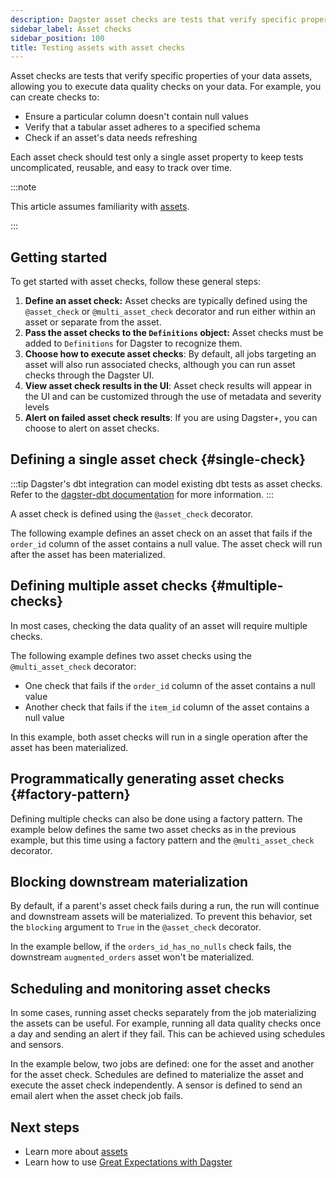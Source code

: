 ```yaml
---
description: Dagster asset checks are tests that verify specific properties of your data assets, allowing you to execute data quality checks on your data.
sidebar_label: Asset checks
sidebar_position: 100
title: Testing assets with asset checks
---
```


Asset checks are tests that verify specific properties of your data assets, allowing you to execute data quality checks on your data. For example, you can create checks to:

- Ensure a particular column doesn't contain null values
- Verify that a tabular asset adheres to a specified schema
- Check if an asset's data needs refreshing

Each asset check should test only a single asset property to keep tests uncomplicated, reusable, and easy to track over time.

:::note

This article assumes familiarity with [assets](/guides/build/assets/).

:::

## Getting started

To get started with asset checks, follow these general steps:

1. **Define an asset check:** Asset checks are typically defined using the `@asset_check` or `@multi_asset_check` decorator and run either within an asset or separate from the asset.
2. **Pass the asset checks to the `Definitions` object:** Asset checks must be added to `Definitions` for Dagster to recognize them.
3. **Choose how to execute asset checks**: By default, all jobs targeting an asset will also run associated checks, although you can run asset checks through the Dagster UI.
4. **View asset check results in the UI**: Asset check results will appear in the UI and can be customized through the use of metadata and severity levels
5. **Alert on failed asset check results**: If you are using Dagster+, you can choose to alert on asset checks.

## Defining a single asset check \{#single-check}

:::tip
Dagster's dbt integration can model existing dbt tests as asset checks. Refer to the [dagster-dbt documentation](/integrations/libraries/dbt) for more information.
:::

A asset check is defined using the `@asset_check` decorator.

The following example defines an asset check on an asset that fails if the `order_id` column of the asset contains a null value. The asset check will run after the asset has been materialized.

<CodeExample
  path="docs_snippets/docs_snippets/guides/data-assets/quality-testing/asset-checks/single-asset-check.py"
  language="python"
  title="src/my_project/defs/assets.py"
/>

<CodeExample
  path="docs_snippets/docs_snippets/guides/data-assets/quality-testing/asset-checks/single-asset-check-checks.py"
  language="python"
  title="src/my_project/defs/asset_checks.py"
/>

## Defining multiple asset checks \{#multiple-checks}

In most cases, checking the data quality of an asset will require multiple checks.

The following example defines two asset checks using the `@multi_asset_check` decorator:

- One check that fails if the `order_id` column of the asset contains a null value
- Another check that fails if the `item_id` column of the asset contains a null value

In this example, both asset checks will run in a single operation after the asset has been materialized.

<CodeExample
  path="docs_snippets/docs_snippets/guides/data-assets/quality-testing/asset-checks/multiple-asset-checks.py"
  language="python"
  title="src/my_project/defs/assets.py"
/>

<CodeExample
  path="docs_snippets/docs_snippets/guides/data-assets/quality-testing/asset-checks/multiple-asset-checks-checks.py"
  language="python"
  title="src/my_project/defs/asset_checks.py"
/>

## Programmatically generating asset checks \{#factory-pattern}

Defining multiple checks can also be done using a factory pattern. The example below defines the same two asset checks as in the previous example, but this time using a factory pattern and the `@multi_asset_check` decorator.

<CodeExample
  path="docs_snippets/docs_snippets/guides/data-assets/quality-testing/asset-checks/asset-checks-factory.py"
  language="python"
  title="src/my_project/defs/assets.py"
/>

<CodeExample
  path="docs_snippets/docs_snippets/guides/data-assets/quality-testing/asset-checks/asset-checks-factory-checks.py"
  language="python"
  title="src/my_project/defs/asset_checks.py"
/>

## Blocking downstream materialization

By default, if a parent's asset check fails during a run, the run will continue and downstream assets will be materialized. To prevent this behavior, set the `blocking` argument to `True` in the `@asset_check` decorator.

In the example bellow, if the `orders_id_has_no_nulls` check fails, the downstream `augmented_orders` asset won't be materialized.

<CodeExample
  path="docs_snippets/docs_snippets/guides/data-assets/quality-testing/asset-checks/block-downstream-with-asset-checks.py"
  language="python"
  title="src/my_project/defs/assets.py"
/>

<CodeExample
  path="docs_snippets/docs_snippets/guides/data-assets/quality-testing/asset-checks/block-downstream-with-asset-checks-checks.py"
  language="python"
  title="src/my_project/defs/asset_checks.py"
/>

## Scheduling and monitoring asset checks

In some cases, running asset checks separately from the job materializing the assets can be useful. For example, running all data quality checks once a day and sending an alert if they fail. This can be achieved using schedules and sensors.

In the example below, two jobs are defined: one for the asset and another for the asset check. Schedules are defined to materialize the asset and execute the asset check independently. A sensor is defined to send an email alert when the asset check job fails.

<CodeExample
  path="docs_snippets/docs_snippets/guides/data-assets/quality-testing/asset-checks/asset-checks-with-schedule-and-sensor.py"
  language="python"
  title="src/my_project/defs/assets.py"
/>

<CodeExample
  path="docs_snippets/docs_snippets/guides/data-assets/quality-testing/asset-checks/asset-checks-with-schedule-and-sensor-checks.py"
  language="python"
  title="src/my_project/defs/asset_checks.py"
/>

## Next steps

- Learn more about [assets](/guides/build/assets/)
- Learn how to use [Great Expectations with Dagster](https://dagster.io/blog/ensuring-data-quality-with-dagster-and-great-expectations)
